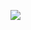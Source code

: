 [![](https://raw.githubusercontent.com/tarikmanoar/tarikmanoar/master/chat/chat.svg)](https://twitter.com/tarikmanoar)
